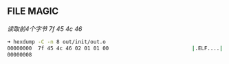 ## FILE MAGIC

*读取前4个字节 7f 45 4c 46*
```sh
➜ hexdump -C -n 8 out/init/out.o
00000000  7f 45 4c 46 02 01 01 00                           |.ELF....|
00000008
```





